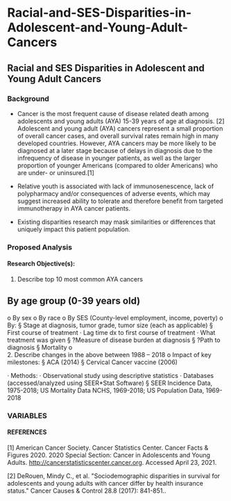 # Racial-and-SES-Disparities-in-Adolescent-and-Young-Adult-Cancers

## Racial and SES Disparities in Adolescent and Young Adult Cancers

### Background

- Cancer is the most frequent cause of disease related death among adolescents and young adults (AYA) 15-39 years of age at diagnosis. [2]
Adolescent and young adult (AYA) cancers represent a small proportion of overall cancer cases, and overall survival rates remain high in many developed countries. However, AYA cancers may be more likely to be diagnosed at a later stage because of delays in diagnosis due to the infrequency of disease in younger patients, as well as the larger proportion of younger Americans (compared to older Americans) who are under- or uninsured.[1]
- Relative youth is associated with lack of immunosenescence, lack of polypharmacy and/or consequences of adverse events, which may suggest increased ability to tolerate and therefore benefit from targeted immunotherapy in AYA cancer patients.


-  Existing disparities research may mask similarities or differences that uniquely impact this patient population.

### Proposed Analysis
#### 	Research Objective(s):
1. 	Describe top 10 most common AYA cancers
 ## By age group (0-39 years old)
o   By sex
o   By race
o   By SES (County-level employment, income, poverty)
o   By:
   §  Stage at diagnosis, tumor grade, tumor size (each as applicable)
   §  First course of treatment
·   	Lag time dx to first course of treatment
·   	What treatment was given
§  ?Measure of disease burden at diagnosis
§  ?Path to diagnosis
§  Mortality
o    
2. 	Describe changes in the above between 1988 – 2018
o   Impact of key milestones:
§  ACA (2014)
§  Cervical Cancer vaccine (2006)
 
·   	Methods:
·   	Observational study using descriptive statistics
·   	Databases (accessed/analyzed using SEER*Stat Software)
§  SEER Incidence Data, 1975-2018; US Mortality Data NCHS, 1969-2018; US Population Data, 1969-2018

### VARIABLES

#### REFERENCES

[1] American Cancer Society. Cancer Statistics Center. Cancer Facts & Figures 2020. 2020 Special Section: Cancer in Adolescents and Young Adults. http://cancerstatisticscenter.cancer.org. Accessed April 23, 2021.

[2] DeRouen, Mindy C., et al. "Sociodemographic disparities in survival for adolescents and young adults with cancer differ by health insurance status." Cancer Causes & Control 28.8 (2017): 841-851..

